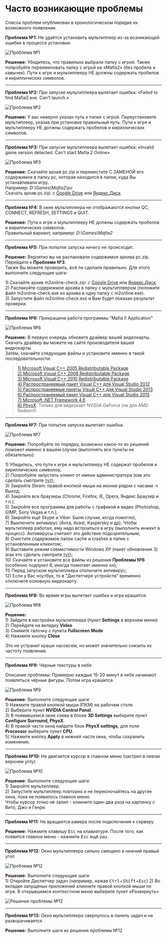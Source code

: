 # Часто возникающие проблемы

Список проблем опубликован в хронологическом порядке их возможного появления.

**Проблема №1:** Не удаётся установить мультиплеер из-за возникающей ошибки в процессе установки.

![Проблема №1](https://s6.wampi.ru/2018/06/26/trouble1.png)

**Решение:** Убедитесь, что правильно выбрали папку с игрой. Также попробуйте переименовать папку с игрой на «Mafia2» \(без пробела и кавычек\). Пути к игре и мультиплееру НЕ должны содержать пробелов и кириллических символов.

---

**Проблема №2:** При запуске мультиплеера вылетает ошибка: «Failed to find Mafia2.exe. Can't launch.»

![Проблема №2](https://s6.wampi.ru/2018/06/26/trouble2.png)

**Решение:** У вас неверно указан путь к папке с игрой. Переустановите мультиплеер, указав при установке правильный путь. Пути к игре и мультиплееру НЕ должны содержать пробелов и кириллических символов.

---

**Проблема №3:** При запуске мультиплеера вылетает ошибка: «Invalid game version detected. Can't start Mafia 2 Online»

![Проблема №3](https://s6.wampi.ru/2018/06/26/trouble3.jpg)

**Решение:** Скачайте архив pc.zip и переместите С ЗАМЕНОЙ его содержимое в папку pc, которая находится в папке, куда Вы устанавливали игру.  
Например: _D:\Games\Mafia2\pc_  
Скачать архив pc.zip: с [Google Drive](https://drive.google.com/file/d/17SIfaM0GXNLbCiCw5sRmTmSJ5FPpuxE6) или [Яндекс.Диск](https://yadi.sk/d/hcEu8kaT3NY2Dy).

---

**Проблема №4:** В окне мультиплеера не отображаются кнопки QC, CONNECT, REFRESH, SETTINGS и QUIT.

**Решение:** Пути к игре и мультиплееру НЕ должны содержать пробелов и кириллических символов.  
 Правильный вариант, например: _D:\Games\Mafia2_

---

**Проблема №5:** При попытке запуска ничего не происходит.

**Решение:** Вероятно вы не распаковали содержимое архива pc.zip. Перейдите к **Проблеме №3**.  
Также Вы можете проверить, всё ли сделали правильно. Для этого выполните следующие шаги:

1\) Скачайте архив m2online-check.zip: с [Google Drive](https://drive.google.com/open?id=1WiGDcfUqKKtb5RrWr5yKN-cyO34DnSF5) или [Яндекс.Диск](https://yadi.sk/d/QjwGRm5l3QutJ5).  
2\) Распакуйте содерижмое архива в папку с мультиплеером (положите файл m2online-check.exe из архива в одну папку с m2online.exe).  
3\) Запустите файл m2online-check.exe и Вам будет показан результат проверки.

---

**Проблема №6:** Прекращена работа программы "Mafia II Application"

![Проблема №6](https://s6.wampi.ru/2018/06/26/trouble6.png)

**Решение:** В первую очередь обновите драйвер вашей видеокарты. Скачать драйвер вы можете на сайте производителя вашей видеокарты.  
Затем, скачайте следующие файлы и установите именно в такой последовательности:

> [1\) Microsoft Visual C++ 2005 Redistributable Package ](https://www.microsoft.com/en-us/download/details.aspx?id=3387)  
> [2\) Microsoft Visual C++ 2008 Redistributable Package](https://www.microsoft.com/ru-ru/download/details.aspx?id=29)  
> [3\) Microsoft Visual C++ 2010 Redistributable Package](https://www.microsoft.com/ru-ru/download/details.aspx?id=5555)  
> [4\) Распространяемый пакет Visual C++ для Visual Studio 2012](https://www.microsoft.com/ru-ru/download/details.aspx?id=30679)  
> [5\) Распространяемые пакеты Visual C++ для Visual Studio 2013](https://www.microsoft.com/ru-RU/download/details.aspx?id=40784)  
> [6\) Распространяемый пакет Visual C++ для Visual Studio 2015 ](https://www.microsoft.com/ru-ru/download/details.aspx?id=48145)  
> [7\) Microsoft .NET Framework 4.6](https://www.microsoft.com/ru-ru/download/details.aspx?id=48130)  
> [8\) PhysX](http://www.nvidia.ru/object/physx-9.16.0318-driver-ru.html). Только для видеокарт NVIDIA GeForce (не для AMD Radeon!).

---

**Проблема №7:** При попытке запуска вылетает ошибка:

![Проблема №7](https://s6.wampi.ru/2018/06/26/trouble7.jpg)

**Решение:** Попробуйте по порядку, возможно какое-то из решений поможет именно в вашем случае \(выполнять все пункты не обязательно\):

1\) Убедитесь, что пути к игре и мультиплееру НЕ содержат пробелов и кириллических символов;  
2\) Попробуйте запустить клиент от имени администратора (как это сделать смотрите [тут](https://s6.wampi.ru/2018/06/26/trouble7-1.gif));  
3\) Закройте Steam: правой кнопкой мыши на иконке рядом с часами -&gt; Выход;  
4\) Закройте все браузеры (Chrome, Firefox, IE, Opera, Яндекс.Браузер и т.п.);  
5\) Закройте все программы для работы с графикой и видео (Photoshop, GIMP, Sony Vegas и т.п.);  
6\) Закройте ещё Skype и Viber. Были случаи, когда помогло);  
7\) Выключите антивирус (Avira, Avast, Kaspersky и др). Чтобы мультиплеер работал, ему надо встроиться в игру (выполнить инжект в процесс). Антивирусы считают это действие подозрительным;  
8\) Очистите содержимое папок cache и crashes в папке с установленным клиентом;  
9\) Выставите режим совместимости Windows XP \(пакет обновления 3\) (как это сделать смотрите [тут](https://s6.wampi.ru/2018/06/26/trouble7-2.gif));  
10\) Скачайте и установите все файлы из решения **Проблемы №6** \(особенно подпункт 8, иногда помогает именно он\);  
11\) Перед запуском мультиплеера отключите антивирус;  
12\) Если у Вас ноутбук, то в "Диспетчере устройств" временно отключите основную видеокарту.

---

**Проблема №8:** Во время игры вылетает ошибка и игра крашится:

![Проблема №8](https://s6.wampi.ru/2018/06/26/trouble8.jpg)

**Решение:**  
1\) Зайдите в настройки мультиплеера (пункт **Settings** в верхнем меню)  
2\) Перейдите на вкладку **Video**  
3\) Снимите галочку с пункта **Fullscreen Mode**  
4\) Нажмите кнопку **Close**

Это не устранит краши насовсем, но может значительно снизить их частоту появления.

---

**Проблема №9:** Чёрные текстуры в небе

Описание проблемы: Примерно каждые 15-20 минут в небе начинают появляться чёрные фигуры. Потом игра крашится.

![Проблема №9](https://s6.wampi.ru/2018/06/26/trouble9.png)

**Решение:** Выполните следующие шаги:  
1\) Нажмите правой кнопкой мыши (ПКМ) на рабочем столе.  
2\) Выберите пункт **NVIDIA Control Panel**.  
3\) В появившемся окне слева в блоке **3D Settings** выберите пункт **Configure Surround, PhysX**.  
4\) В правой части окна найдите блок **PhysX settings**, для поля **Processor** выберите пункт **CPU**.  
5\) Нажмите кнопку **Apply** в нижней части окна, чтобы сохранить изменения.

---

**Проблема №10:** Не двигается курсор в главном меню (застрял в левом верхнем углу)

![Проблема №10](https://s6.wampi.ru/2018/06/26/trouble10.png)

**Решение:** Выполните следующие шаги:  
1\) Закройте мультиплеер.  
2\) Запустите мультиплеер повторно и не переключайтесь на другие окна, пока не появилось главное меню.  
Чтобы курсор точно не залип - кликните один-два раза на картинку с Вито, Джо и Генри.

---

**Проблема №11:** Не вращается камера после подключения к серверу

**Решение:** Нажмите клавишу <kbd>Esc</kbd> на клавиатуре. После того, как появится главное меню - нажмите <kbd>Esc</kbd> ещё раз.

---

**Проблема №12:** Окно мультиплеера сильно смещено в нижний правый угол

![Проблема №12](https://s6.wampi.ru/2018/06/26/trouble12.png)

**Решение:** Выполните следующие шаги:  
1\) Откройте Диспетчер задач (например, нажав <kbd>Ctrl</kbd>+<kbd>Shift</kbd>+<kbd>Esc</kbd>)
2\) Во вкладке запущеных приложений кликните правой кнопкой мыши по игре. В открывшемся контекстном меню выберите пункт «Развернуть»

![Решение проблемы №12](https://s6.wampi.ru/2018/06/26/trouble12-solution.png)

---

**Проблема №13:** Окно мультиплеера свернулось в панель задач и не разворачивается

**Решение:** Выполните шаги из решения проблемы №12

